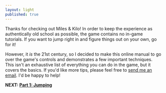 ```yaml
---
layout: light
published: true
---
```

Thanks for checking out Miles & Kilo! In order to keep the experience as authentically old school as possible, the game contains no in-game tutorials. If you want to jump right in and figure things out on your own, go for it!

However, it *is* the 21st century, so I decided to make this online manual to go over the game's controls and demonstrates a few important techniques. This isn't an exhaustive list of everything you can do in the game, but it covers the basics. If you'd like more tips, please feel free to <a href="mailto:mike@thepixelguy.com">send me an email</a>. I'd be happy to help!

**NEXT: [Part 1: Jumping](/manual/jumping)**
